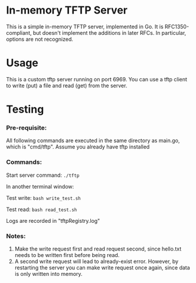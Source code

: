 # In-memory TFTP Server

This is a simple in-memory TFTP server, implemented in Go.  It is
RFC1350-compliant, but doesn't implement the additions in later RFCs.  In
particular, options are not recognized.

# Usage

This is a custom tftp server running on port 6969.  You can use a tftp client to write (put) a file and read (get) from the server. 

# Testing

### Pre-requisite:
All following commands are executed in the same directory as main.go, which is "cmd/tftp". Assume you already have tftp installed 


### Commands:
Start server command: `./tftp`

In another terminal window:

Test write: `bash write_test.sh`

Test read: `bash read_test.sh`

Logs are recorded in "tftpRegistry.log"

### Notes: 

1. Make the write request first and read request second, since hello.txt needs to be written first before being read. 
2. A second write request will lead to already-exist error. However, by restarting the server you can make write request once again, since data is only written into memory. 